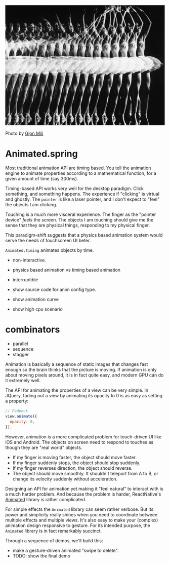 <Cover>
<img src="multiple-exposure-ballet.jpg"/>

Photo by [Gjon Mili](https://www.google.ca/search?q=google+image+cartoon&source=lnms&tbm=isch&sa=X&ved=0ahUKEwjA1NuH-s_MAhUB_2MKHZcZDfEQ_AUIBygB&biw=840&bih=952#tbs=isz:l&tbm=isch&q=Gjon+Mili)
</Cover>

# Animated.spring

Most traditional animation API are timing based. You tell the animation engine to animate properties according to a mathematical function, for a given amount of time (say 300ms).

Timing-based API works very well for the desktop paradigm. Click something, and something happens. The experience if "clicking" is virtual and ghostly. The `pointer` is like a laser pointer, and I don't expect to "feel" the objects I am clicking.

Touching is a much more visceral experience. The finger as the "pointer device" *feels* the screen. The objects I am touching should give me the sense that they are physical things, responding to my physical finger.

This paradigm-shift suggests that a physics based animation system would serve the needs of touchscreen UI beter.

`Animated.timing` animates objects by time.

+ non-interactive.
+ physics based animation vs timing based animation
+ interruptible

+ show source code for anim config type.
+ show animation curve
+ show high cpu scenario

# combinators

+ parallel
+ sequence
+ stagger

Animation is basically a sequence of static images that changes fast enough so the brain thinks that the picture is moving. If animation is only about moving pixels around, it is in fact quite easy, and modern GPU can do it extremely well.

The API for animating the properties of a view can be very simple. In JQuery, fading out a view by animating its opacity to 0 is as easy as setting a property:

```js
// Fadeout
view.animate({
  opacity: 0,
});
```

However, animation is a more complicated problem for touch-driven UI like iOS and Android. The objects on screen need to respond to touches as though they are "real world" objects.

+ If my finger is moving faster, the object should move faster.
+ If my finger suddenly stops, the object should stop suddenly.
+ If my finger reverses direction, the object should reverse.
+ The object should move smoothly. It shouldn't teleport from A to B, or change its velocity suddenly without acceleration.

Designing an API for animation yet making it "feel natural" to interact with is a much harder problem. And because the problem is harder, ReactNative's [Animated](https://facebook.github.io/react-native/docs/animated.html#content) library is rather complicated.

For simple effects the `Animated` library can seem rather verbose. But its power and simplicity really shines when you need to coordinate between multiple effects and multiple views. It's also easy to make your (complex) animation design responsive to gesture. For its intended purpose, the `Animated` library is in fact remarkably succinct.

Through a sequence of demos, we'll build this:

+ make a gesture-driven animated "swipe to delete".
+ TODO: show the final demo
